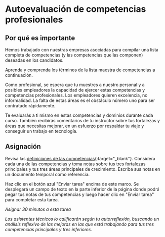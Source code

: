 # Autoevaluación de competencias profesionales

## Por qué es importante


Hemos trabajado con nuestras empresas asociadas para compilar una lista completa de competencias (y las competencias que las componen) deseadas en los candidatos.

Aprenda y comprenda los términos de la lista maestra de competencias a continuación.


Como profesional, se espera que tu muestres a nuestro personal y a posibles empleadores la capacidad de ejercer estas competencias y competencias profesionales. Los empleadores quieren excelencia, no informalidad. La falta de estas áreas es el obstáculo número uno para ser contratado rápidamente.

Te evaluarás a ti mismo en estas competencias y dominios durante cada curso. También recibirás comentarios de tu instructor sobre tus fortalezas y áreas que necesitas mejorar, en un esfuerzo por respaldar tu viaje y conseguir un trabajo en tecnología.

## Asignación

Revisa las [definiciones de las competencias](../common/professional-competencies){:target="_blank"}. Considera cada una de las competencias y toma notas sobre tus tres fortalezas principales y tus tres áreas principales de crecimiento. Escriba sus notas en un documento temporal como referencia.

Haz clic en el botón azul "Enviar tarea" encima de este marco. Se desplegará un campo de texto en la parte inferior de la página donde podrá pegar tus notas de tus competencias y luego hacer clic en "Enviar tarea" para completar esta tarea.

_Asignar 30 minutos a esta tarea_

_Los asistentes técnicos lo calificarán según tu autorreflexión, buscando un análisis reflexivo de las mejoras en las que está trabajando para tus tres competencias principales y tres inferiores._

